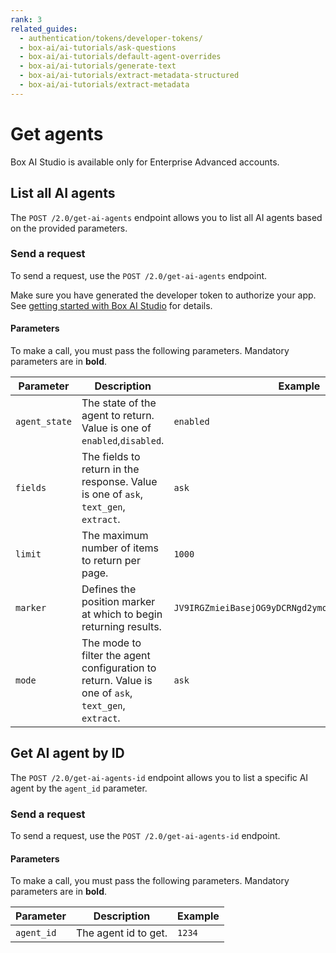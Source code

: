 ```yaml
---
rank: 3
related_guides:
  - authentication/tokens/developer-tokens/
  - box-ai/ai-tutorials/ask-questions
  - box-ai/ai-tutorials/default-agent-overrides
  - box-ai/ai-tutorials/generate-text
  - box-ai/ai-tutorials/extract-metadata-structured
  - box-ai/ai-tutorials/extract-metadata
---
```


# Get agents

<Messsage type='caution'>

Box AI Studio is available only for Enterprise Advanced accounts.

</Message>

## List all AI agents

The `POST /2.0/get-ai-agents` endpoint allows you to list all AI agents based on the provided parameters.

### Send a request

To send a request, use the `POST /2.0/get-ai-agents` endpoint.

Make sure you have generated the developer token
to authorize your app. See [getting started with Box AI Studio][getting-started]
for details.

<Samples id='get-ai-agents' />

#### Parameters

To make a call, you must pass the following parameters. Mandatory parameters are in **bold**.

| Parameter| Description| Example|
|--------|--------|-------|
| `agent_state` | The state of the agent to return. Value is one of `enabled`,`disabled`. | `enabled` |
| `fields` | The fields to return in the response. Value is one of `ask`, `text_gen`, `extract`. | `ask` |
| `limit` | The maximum number of items to return per page. | `1000` |
| `marker` | Defines the position marker at which to begin returning results. | `JV9IRGZmieiBasejOG9yDCRNgd2ymoZIbjsxbJMjIs3kioVii` |
| `mode` | The mode to filter the agent configuration to return. Value is one of `ask`, `text_gen`, `extract`. | `ask` |

## Get AI agent by ID

The `POST /2.0/get-ai-agents-id` endpoint allows you to list a specific AI
agent by the `agent_id` parameter.

### Send a request

To send a request, use the `POST /2.0/get-ai-agents-id` endpoint.

<Samples id='get-ai-agents-id' />

#### Parameters

To make a call, you must pass the following parameters. Mandatory parameters are in **bold**.

| Parameter| Description| Example|
|--------|--------|-------|
| `agent_id` | The agent id to get. | `1234` |

[getting-started]: g://ai-studio/getting-started-ai-studio